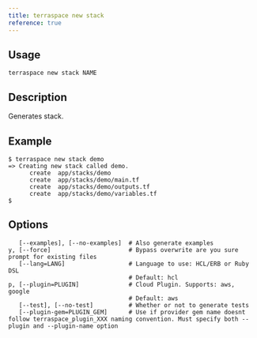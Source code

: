 ```yaml
---
title: terraspace new stack
reference: true
---
```


## Usage

    terraspace new stack NAME

## Description

Generates stack.

## Example

    $ terraspace new stack demo
    => Creating new stack called demo.
          create  app/stacks/demo
          create  app/stacks/demo/main.tf
          create  app/stacks/demo/outputs.tf
          create  app/stacks/demo/variables.tf
    $


## Options

```
   [--examples], [--no-examples]  # Also generate examples
y, [--force]                      # Bypass overwrite are you sure prompt for existing files
   [--lang=LANG]                  # Language to use: HCL/ERB or Ruby DSL
                                  # Default: hcl
p, [--plugin=PLUGIN]              # Cloud Plugin. Supports: aws, google
                                  # Default: aws
   [--test], [--no-test]          # Whether or not to generate tests
   [--plugin-gem=PLUGIN_GEM]      # Use if provider gem name doesnt follow terraspace_plugin_XXX naming convention. Must specify both --plugin and --plugin-name option
```

